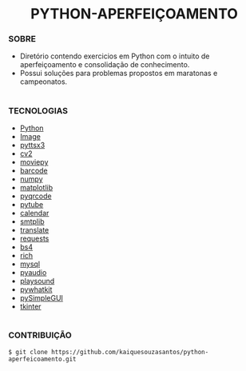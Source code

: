 <h1 align=center>PYTHON-APERFEIÇOAMENTO</h1>

### SOBRE

- Diretório contendo exercicios em Python com o intuito de aperfeiçoamento e consolidação de conhecimento.
- Possui soluções para problemas propostos em maratonas e campeonatos.

#

### TECNOLOGIAS
- [Python](https://www.python.org)
- [Image]()
- [pyttsx3]()
- [cv2]()
- [moviepy]()
- [barcode]()
- [numpy]()
- [matplotlib]()
- [pyqrcode]()
- [pytube]()
- [calendar]()
- [smtplib]()
- [translate]()
- [requests]()
- [bs4]()
- [rich]()
- [mysql]()
- [pyaudio]()
- [playsound]()
- [pywhatkit]()
- [pySimpleGUI]()
- [tkinter]()

#
### CONTRIBUIÇÃO

```
$ git clone https://github.com/kaiquesouzasantos/python-aperfeicoamento.git 
```
